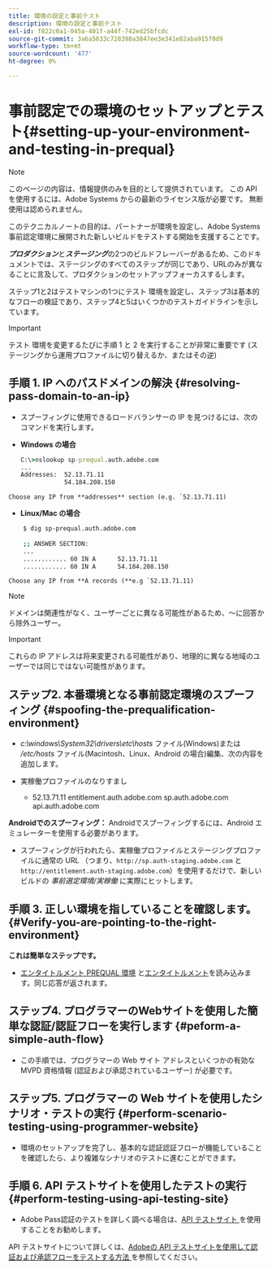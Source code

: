 ```yaml
---
title: 環境の設定と事前テスト
description: 環境の設定と事前テスト
exl-id: f822c0a1-045a-401f-a44f-742ed25bfcdc
source-git-commit: 3a6a5633c728398a3847ee3e341e82aba915f0d9
workflow-type: tm+mt
source-wordcount: '477'
ht-degree: 0%

---
```


# 事前認定での環境のセットアップとテスト{#setting-up-your-environment-and-testing-in-prequal}

>[!NOTE]
>
>このページの内容は、情報提供のみを目的として提供されています。 この API を使用するには、Adobe Systems からの最新のライセンス版が必要です。 無断使用は認められません。

このテクニカルノートの目的は、パートナーが環境を設定し、Adobe Systems事前認定環境に展開された新しいビルドをテストする開始を支援することです。

***プロダクション***&#x200B;と&#x200B;***ステージング***&#x200B;の2つのビルドフレーバーがあるため、このドキュメントでは、ステージングのすべてのステップが同じであり、URLのみが異なることに言及して、プロダクションのセットアップフォーカスするします。

ステップ1と2はテストマシンの1つにテスト 環境を設定し、ステップ3は基本的なフローの検証であり、ステップ4と5はいくつかのテストガイドラインを示しています。

>[!IMPORTANT]
>
> テスト 環境を変更するたびに手順 1 と 2 を実行することが非常に重要です (ステージングから運用プロファイルに切り替えるか、またはその逆)


## 手順 1. IP へのパスドメインの解決 {#resolving-pass-domain-to-an-ip}

* スプーフィングに使用できるロードバランサーの IP を見つけるには、次のコマンドを実行します。

* **Windows の場合**

  ```cmd
  C:\>nslookup sp-prequal.auth.adobe.com
  ...
  Addresses:  52.13.71.11
              54.184.208.150
  ```

```Choose any IP from **addresses** section (e.g. `52.13.71.11)```

* **Linux/Mac の場合**

```sh
    $ dig sp-prequal.auth.adobe.com
    
    ;; ANSWER SECTION:
    ...
    ............ 60 IN A      52.13.71.11
    ............ 60 IN A      54.184.208.150
```

```Choose any IP from **A records (**e.g `52.13.71.11)```

>[!NOTE]
>
>ドメインは関連性がなく、ユーザーごとに異なる可能性があるため、～に回答から除外ユーザー。

>[!IMPORTANT]
>
> これらの IP アドレスは将来変更される可能性があり、地理的に異なる地域のユーザーでは同じではない可能性があります。


## ステップ2.  本番環境となる事前認定環境のスプーフィング {#spoofing-the-prequalification-environment}

* *c:\\windows\\System32\\drivers\\etc\\hosts* ファイル(Windows)または */etc/hosts* ファイル(Macintosh、Linux、Android の場合)編集、次の内容を追加します。

* 実稼働プロファイルのなりすまし
   * 52.13.71.11 entitlement.auth.adobe.com sp.auth.adobe.com api.auth.adobe.com

**Androidでのスプーフィング：** Androidでスプーフィングするには、Android エミュレーターを使用する必要があります。

* スプーフィングが行われたら、実稼働プロファイルとステージングプロファイルに通常の URL （つまり、`http://sp.auth-staging.adobe.com` と `http://entitlement.auth-staging.adobe.com`）を使用するだけで、新しいビルドの *事前選定環境/実稼働* に実際にヒットします。


## 手順 3.  正しい環境を指していることを確認します。 {#Verify-you-are-pointing-to-the-right-environment}

**これは簡単なステップです。**

* [エンタイトルメント PREQUAL 環境](https://entitlement-prequal.auth.adobe.com/environment.html) と[エンタイトルメント](https://entitlement.auth.adobe.com/environment.html)を読み込みます。同じ応答が返されます。


## ステップ4.  プログラマーのWebサイトを使用した簡単な認証/認証フローを実行します {#peform-a-simple-auth-flow}

* この手順では、プログラマーの Web サイト アドレスといくつかの有効な MVPD 資格情報 (認証および承認されているユーザー) が必要です。

## ステップ5.  プログラマーの Web サイトを使用したシナリオ・テストの実行 {#perform-scenario-testing-using-programmer-website}

* 環境のセットアップを完了し、基本的な認証認証フローが機能していることを確認したら、より複雑なシナリオのテストに進むことができます。


## 手順 6.  API テストサイトを使用したテストの実行 {#perform-testing-using-api-testing-site}

* Adobe Pass認証のテストを詳しく調べる場合は、[API テストサイト ](http://entitlement-prequal.auth.adobe.com/apitest/api.html) を使用することをお勧めします。

API テストサイトについて詳しくは、[Adobeの API テストサイトを使用して認証および承認フローをテストする方法 ](/help/authentication/test-authn-authz-flows-using-adobes-api-test-site.md) を参照してください。
